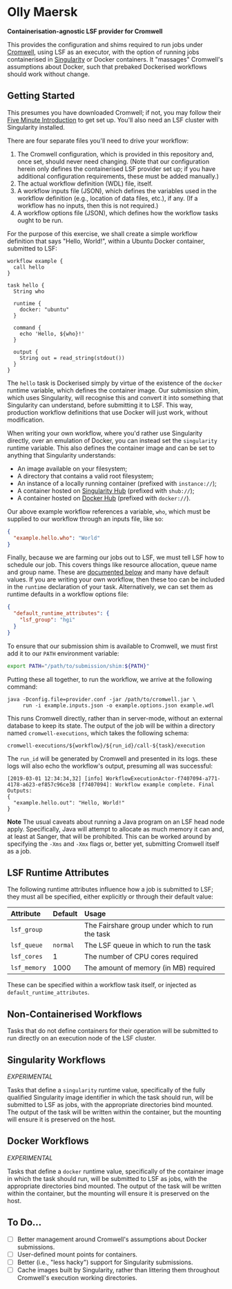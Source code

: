 # Olly Maersk

**Containerisation-agnostic LSF provider for Cromwell**

This provides the configuration and shims required to run jobs under
[Cromwell](https://cromwell.readthedocs.io/en/stable/), using LSF as an
executor, with the option of running jobs containerised in
[Singularity](https://www.sylabs.io/singularity/) or Docker containers.
It "massages" Cromwell's assumptions about Docker, such that prebaked
Dockerised workflows should work without change.

## Getting Started

This presumes you have downloaded Cromwell; if not, you may follow their
[Five Minute Introduction](https://cromwell.readthedocs.io/en/stable/tutorials/FiveMinuteIntro/)
to get set up. You'll also need an LSF cluster with Singularity
installed.

There are four separate files you'll need to drive your workflow:

1. The Cromwell configuration, which is provided in this repository and,
   once set, should never need changing. (Note that our configuration
   herein only defines the containerised LSF provider set up; if you
   have additional configuration requirements, these must be added
   manually.)
2. The actual workflow definition (WDL) file, itself.
3. A workflow inputs file (JSON), which defines the variables used in
   the workflow definition (e.g., location of data files, etc.), if any.
   (If a workflow has no inputs, then this is not required.)
4. A workflow options file (JSON), which defines how the workflow tasks
   ought to be run.

For the purpose of this exercise, we shall create a simple workflow
definition that says "Hello, World!", within a Ubuntu Docker container,
submitted to LSF:

```wdl
workflow example {
  call hello
}

task hello {
  String who

  runtime {
    docker: "ubuntu"
  }

  command {
    echo 'Hello, ${who}!'
  }

  output {
    String out = read_string(stdout())
  }
}
```

The `hello` task is Dockerised simply by virtue of the existence of the
`docker` runtime variable, which defines the container image. Our
submission shim, which uses Singularity, will recognise this and convert
it into something that Singularity can understand, before submitting it
to LSF. This way, production workflow definitions that use Docker will
just work, without modification.

When writing your own workflow, where you'd rather use Singularity
directly, over an emulation of Docker, you can instead set the
`singularity` runtime variable. This also defines the container image
and can be set to anything that Singularity understands:

* An image available on your filesystem;
* A directory that contains a valid root filesystem;
* An instance of a locally running container (prefixed with
  `instance://`);
* A container hosted on [Singularity Hub](https://www.singularity-hub.org/)
  (prefixed with `shub://`);
* A container hosted on [Docker Hub](https://hub.docker.com/)
  (prefixed with `docker://`).

Our above example workflow references a variable, `who`, which must be
supplied to our workflow through an inputs file, like so:

```json
{
  "example.hello.who": "World"
}
```

Finally, because we are farming our jobs out to LSF, we must tell LSF
how to schedule our job. This covers things like resource allocation,
queue name and group name. These are [documented
below](#lsf-runtime-attributes) and many have default values. If you are
writing your own workflow, then these too can be included in the
`runtime` declaration of your task. Alternatively, we can set them as
runtime defaults in a workflow options file:

```json
{
  "default_runtime_attributes": {
    "lsf_group": "hgi"
  }
}
```

To ensure that our submission shim is available to Cromwell, we must
first add it to our `PATH` environment variable:

```bash
export PATH="/path/to/submission/shim:${PATH}"
```

Putting these all together, to run the workflow, we arrive at the
following command:

    java -Dconfig.file=provider.conf -jar /path/to/cromwell.jar \
         run -i example.inputs.json -o example.options.json example.wdl

This runs Cromwell directly, rather than in server-mode, without an
external database to keep its state. The output of the job will be
within a directory named `cromwell-executions`, which takes the
following schema:

    cromwell-executions/${workflow}/${run_id}/call-${task}/execution

The `run_id` will be generated by Cromwell and presented in its logs.
these logs will also echo the workflow's output, presuming all was
successful:

```
[2019-03-01 12:34:34,32] [info] WorkflowExecutionActor-f7407094-a771-4178-a623-ef857c96ce38 [f7407094]: Workflow example complete. Final Outputs:
{
  "example.hello.out": "Hello, World!"
}
```

**Note** The usual caveats about running a Java program on an LSF head
node apply. Specifically, Java will attempt to allocate as much memory
it can and, at least at Sanger, that will be prohibited. This can be
worked around by specifying the `-Xms` and `-Xmx` flags or, better yet,
submitting Cromwell itself as a job.

## LSF Runtime Attributes

The following runtime attributes influence how a job is submitted to
LSF; they must all be specified, either explicitly or through their
default value:

| Attribute    | Default  | Usage                                           |
| :----------- | :------- | :---------------------------------------------- |
| `lsf_group`  |          | The Fairshare group under which to run the task |
| `lsf_queue`  | `normal` | The LSF queue in which to run the task          |
| `lsf_cores`  | 1        | The number of CPU cores required                |
| `lsf_memory` | 1000     | The amount of memory (in MB) required           |

These can be specified within a workflow task itself, or injected as
`default_runtime_attributes`.

## Non-Containerised Workflows

Tasks that do not define containers for their operation will be
submitted to run directly on an execution node of the LSF cluster.

## Singularity Workflows

*EXPERIMENTAL*

Tasks that define a `singularity` runtime value, specifically of the
fully qualified Singularity image identifier in which the task should
run, will be submitted to LSF as jobs, with the appropriate directories
bind mounted. The output of the task will be written within the
container, but the mounting will ensure it is preserved on the host.

## Docker Workflows

*EXPERIMENTAL*

Tasks that define a `docker` runtime value, specifically of the
container image in which the task should run, will be submitted to LSF
as jobs, with the appropriate directories bind mounted. The output of
the task will be written within the container, but the mounting will
ensure it is preserved on the host.

## To Do...

- [ ] Better management around Cromwell's assumptions about Docker
      submissions.
- [ ] User-defined mount points for containers.
- [ ] Better (i.e., "less hacky") support for Singularity submissions.
- [ ] Cache images built by Singularity, rather than littering them
      throughout Cromwell's execution working directories.
